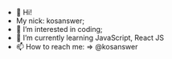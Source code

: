 - 👋 Hi! 
- My nick: kosanswer;
- 👀 I’m interested in coding;
- 🌱 I’m currently learning JavaScript, React JS
- 📫 How to reach me: => @kosanswer

<!---
kosanswer/kosanswer is a ✨ special ✨ repository because its `README.md` (this file) appears on your GitHub profile.
You can click the Preview link to take a look at your changes.
--->
